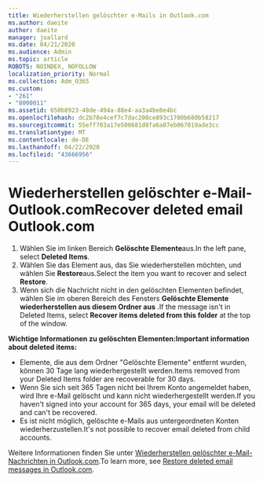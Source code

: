 ```yaml
---
title: Wiederherstellen gelöschter e-Mails in Outlook.com
ms.author: daeite
author: daeite
manager: joallard
ms.date: 04/21/2020
ms.audience: Admin
ms.topic: article
ROBOTS: NOINDEX, NOFOLLOW
localization_priority: Normal
ms.collection: Adm_O365
ms.custom:
- "261"
- "8000011"
ms.assetid: 650b8923-48de-494a-88e4-aa3a4be8e4bc
ms.openlocfilehash: dc2b78e4cef7c7dac208ce893c1700b680b58217
ms.sourcegitcommit: 55eff703a17e500681d8fa6a87eb067019ade3cc
ms.translationtype: MT
ms.contentlocale: de-DE
ms.lasthandoff: 04/22/2020
ms.locfileid: "43666956"
---
```

# <a name="recover-deleted-email-outlookcom"></a><span data-ttu-id="a1af2-102">Wiederherstellen gelöschter e-Mail-Outlook.com</span><span class="sxs-lookup"><span data-stu-id="a1af2-102">Recover deleted email Outlook.com</span></span>

1. <span data-ttu-id="a1af2-103">Wählen Sie im linken Bereich **Gelöschte Elemente**aus.</span><span class="sxs-lookup"><span data-stu-id="a1af2-103">In the left pane, select **Deleted Items**.</span></span>
2. <span data-ttu-id="a1af2-104">Wählen Sie das Element aus, das Sie wiederherstellen möchten, und wählen Sie **Restore**aus.</span><span class="sxs-lookup"><span data-stu-id="a1af2-104">Select the item you want to recover and select **Restore**.</span></span>
3. <span data-ttu-id="a1af2-105">Wenn sich die Nachricht nicht in den gelöschten Elementen befindet, wählen Sie im oberen Bereich des Fensters **Gelöschte Elemente wiederherstellen aus diesem Ordner aus** .</span><span class="sxs-lookup"><span data-stu-id="a1af2-105">If the message isn't in Deleted Items, select **Recover items deleted from this folder** at the top of the window.</span></span>

 <span data-ttu-id="a1af2-106">**Wichtige Informationen zu gelöschten Elementen:**</span><span class="sxs-lookup"><span data-stu-id="a1af2-106">**Important information about deleted items:**</span></span>
  
- <span data-ttu-id="a1af2-107">Elemente, die aus dem Ordner "Gelöschte Elemente" entfernt wurden, können 30 Tage lang wiederhergestellt werden.</span><span class="sxs-lookup"><span data-stu-id="a1af2-107">Items removed from your Deleted Items folder are recoverable for 30 days.</span></span>
- <span data-ttu-id="a1af2-108">Wenn Sie sich seit 365 Tagen nicht bei Ihrem Konto angemeldet haben, wird Ihre e-Mail gelöscht und kann nicht wiederhergestellt werden.</span><span class="sxs-lookup"><span data-stu-id="a1af2-108">If you haven't signed into your account for 365 days, your email will be deleted and can't be recovered.</span></span>
- <span data-ttu-id="a1af2-109">Es ist nicht möglich, gelöschte e-Mails aus untergeordneten Konten wiederherzustellen.</span><span class="sxs-lookup"><span data-stu-id="a1af2-109">It's not possible to recover email deleted from child accounts.</span></span>

<span data-ttu-id="a1af2-110">Weitere Informationen finden Sie unter [Wiederherstellen gelöschter e-Mail-Nachrichten in Outlook.com](https://support.office.com/article/cf06ab1b-ae0b-418c-a4d9-4e895f83ed50?wt.mc_id=Office_Outlook_com_Alchemy).</span><span class="sxs-lookup"><span data-stu-id="a1af2-110">To learn more, see [Restore deleted email messages in Outlook.com](https://support.office.com/article/cf06ab1b-ae0b-418c-a4d9-4e895f83ed50?wt.mc_id=Office_Outlook_com_Alchemy).</span></span>
